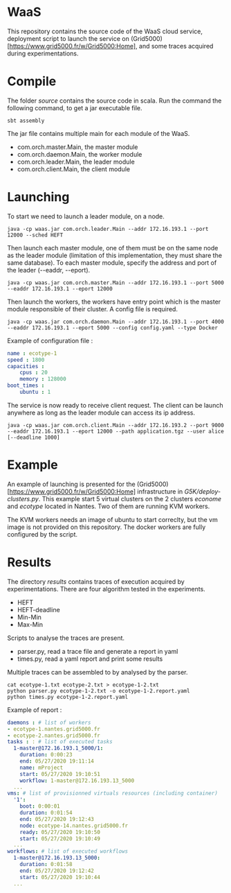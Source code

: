 # WaaS

This repository contains the source code of the WaaS cloud service,
deployment script to launch the service on
(Grid5000)[https://www.grid5000.fr/w/Grid5000:Home], and some traces
acquired during experimentations.

# Compile 

The folder *source* contains the source code in scala. Run the command the following command, to get a jar executable file.

```
sbt assembly
```

The jar file contains multiple main for each module of the WaaS.
- com.orch.master.Main, the master module
- com.orch.daemon.Main, the worker module
- com.orch.leader.Main, the leader module
- com.orch.client.Main, the client module

# Launching

To start we need to launch a leader module, on a node.

```
java -cp waas.jar com.orch.leader.Main --addr 172.16.193.1 --port 12000 --sched HEFT
```

Then launch each master module, one of them must be on the same node as the leader module (limitation of this implementation, they must share the same database). To each master module, specify the address and port of the leader (--eaddr, --eport).

```
java -cp waas.jar com.orch.master.Main --addr 172.16.193.1 --port 5000 --eaddr 172.16.193.1 --eport 12000
```

Then launch the workers, the workers have entry point which is the master module responsible of their cluster. A config file is required. 

```
java -cp waas.jar com.orch.daemon.Main --addr 172.16.193.1 --port 4000 --eaddr 172.16.193.1 --eport 5000 --config config.yaml --type Docker
```

Example of configuration file : 
```yaml
name : ecotype-1
speed : 1800
capacities :
    cpus : 20
    memory : 128000
boot_times :
    ubuntu : 1
```

The service is now ready to receive client request. The client can be launch anywhere as long as the leader module can access its ip address.

```
java -cp waas.jar com.orch.client.Main --addr 172.16.193.2 --port 9000 --eaddr 172.16.193.1 --eport 12000 --path application.tgz --user alice [--deadline 1000]
````

# Example 

An example of launching is presented for the (Grid5000)[https://www.grid5000.fr/w/Grid5000:Home] infrastructure in *G5K/deploy-clusters.py*. This example start 5 virtual clusters on the 2 clusters *econome* and *ecotype* located in Nantes. Two of them are running KVM workers.

The KVM workers needs an image of ubuntu to start correclty, but the vm image is not provided on this repository. The docker workers are fully configured by the script.

# Results 

The directory *results* contains traces of execution acquired by experimentations. There are four algorithm tested in the experiments.
- HEFT
- HEFT-deadline
- Min-Min
- Max-Min

Scripts to analyse the traces are present. 
- parser.py, read a trace file and generate a report in yaml
- times.py, read a yaml report and print some results


Multiple traces can be assembled to by analysed by the parser.

```
cat ecotype-1.txt ecotype-2.txt > ecotype-1-2.txt
python parser.py ecotype-1-2.txt -o ecotype-1-2.report.yaml
python times.py ecotype-1-2.report.yaml
```

Example of report : 
```yaml
daemons : # list of workers
- ecotype-1.nantes.grid5000.fr
- ecotype-2.nantes.grid5000.fr
tasks : : # list of executed tasks
  1-master@172.16.193.1_5000/1:
    duration: 0:00:23
    end: 05/27/2020 19:11:14
    name: mProject
    start: 05/27/2020 19:10:51
    workflow: 1-master@172.16.193.13_5000
  ...
vms: # list of provisionned virtuals resources (including container)
  '1': 
    boot: 0:00:01
    duration: 0:01:54
    end: 05/27/2020 19:12:43
    node: ecotype-14.nantes.grid5000.fr
    ready: 05/27/2020 19:10:50
    start: 05/27/2020 19:10:49
  ...
workflows: # list of executed workflows
  1-master@172.16.193.13_5000:
    duration: 0:01:58
    end: 05/27/2020 19:12:42
    start: 05/27/2020 19:10:44
  ...
```
